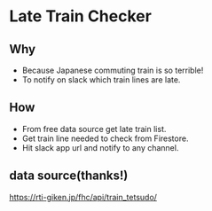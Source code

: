 # Late Train Checker
## Why
- Because Japanese commuting train is so terrible!
- To notify on slack which train lines are late.

## How
- From free data source get late train list.
- Get train line needed to check from Firestore.
- Hit slack app url and notify to any channel.

## data source(thanks!)
https://rti-giken.jp/fhc/api/train_tetsudo/